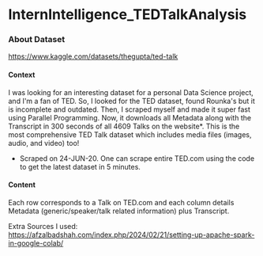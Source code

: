 # InternIntelligence_TEDTalkAnalysis
### About Dataset
https://www.kaggle.com/datasets/thegupta/ted-talk

#### Context
I was looking for an interesting dataset for a personal Data Science project, and I'm a fan of TED. So, I looked for the TED dataset, found Rounka's but it is incomplete and outdated. Then, I scraped myself and made it super fast using Parallel Programming. Now, it downloads all Metadata along with the Transcript in 300 seconds of all 4609 Talks on the website*. This is the most comprehensive TED Talk dataset which includes media files (images, audio, and video) too!

* Scraped on 24-JUN-20. One can scrape entire TED.com using the code to get the latest dataset in 5 minutes.

#### Content
Each row corresponds to a Talk on TED.com and each column details Metadata (generic/speaker/talk related information) plus Transcript.

Extra Sources I used:
https://afzalbadshah.com/index.php/2024/02/21/setting-up-apache-spark-in-google-colab/
